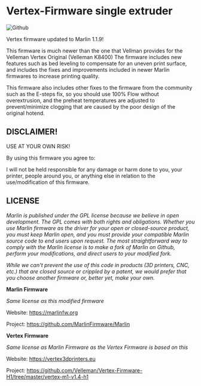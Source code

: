 # Vertex-Firmware single extruder
![Github](https://img.shields.io/badge/license-GPL--3.0-orange)

Vertex firmware updated to Marlin 1.1.9!

This firmware is much newer than the one that Vellman provides for the Velleman Vertex Original (Velleman K8400)
The firmware includes new features such as bed leveling to compensate for an uneven print surface, and includes the fixes and improvements included in newer Marlin firmwares to increase printing quality.

This firmware also includes other fixes to the firmware from the community such as the E-steps fix, so you should use 100% Flow without overextrusion, and the preheat temperatures are adjusted to prevent/minimize clogging that are caused by the poor design of the original hotend.

## DISCLAIMER!

USE AT YOUR OWN RISK!

By using this firmware you agree to:

I will not be held responsible for any damage or harm done to you, your printer, people around you, or anything else in relation to the use/modification of this firmware.

## LICENSE

*Marlin is published under the GPL license because we believe in open development. The GPL comes with both rights and obligations. Whether you use Marlin firmware as the driver for your open or closed-source product, you must keep Marlin open, and you must provide your compatible Marlin source code to end users upon request. The most straightforward way to comply with the Marlin license is to make a fork of Marlin on Github, perform your modifications, and direct users to your modified fork.*

*While we can't prevent the use of this code in products (3D printers, CNC, etc.) that are closed source or crippled by a patent, we would prefer that you choose another firmware or, better yet, make your own.*

**Marlin Firmware**

*Same license as this modified firmware*

Website: https://marlinfw.org

Project: https://github.com/MarlinFirmware/Marlin

**Vertex Firmware**

*Same license as Marlin Firmware as the Vertex Firmware is based on this*

Website: https://vertex3dprinters.eu

Project: https://github.com/Velleman/Vertex-Firmware-H1/tree/master/vertex-m1-v1.4-h1
